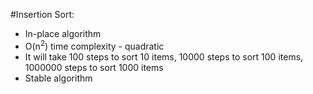 #Insertion Sort:  
* In-place algorithm  
* O(n<sup>2</sup>) time complexity - quadratic  
* It will take 100 steps to sort 10 items, 10000 steps to sort 100 items, 1000000 steps to sort 1000 items  
* Stable algorithm 
